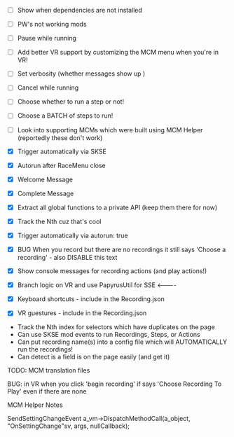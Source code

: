 - [ ] Show when dependencies are not installed
- [ ] PW's not working mods
- [ ] Pause while running
- [ ] Add better VR support by customizing the MCM menu when you're in VR!
- [ ] Set verbosity (whether messages show up )
- [ ] Cancel while running
- [ ] Choose whether to run a step or not!
- [ ] Choose a BATCH of steps to run!
- [ ] Look into supporting MCMs which were built using MCM Helper (reportedly these don't work)

- [x] Trigger automatically via SKSE
- [x] Autorun after RaceMenu close
- [x] Welcome Message
- [x] Complete Message
- [x] Extract all global functions to a private API (keep them there for now)
- [x] Track the Nth cuz that's cool
- [x] Trigger automatically via autorun: true
- [x] BUG When you record but there are no recordings it still says 'Choose a recording' - also DISABLE this text
- [x] Show console messages for recording actions (and play actions!)
- [x] Branch logic on VR and use PapyrusUtil for SSE <----
- [x] Keyboard shortcuts - include in the Recording.json
- [x] VR guestures - include in the Recording.json


- Track the Nth index for selectors which have duplicates on the page
- Can use SKSE mod events to run Recordings, Steps, or Actions
- Can put recording name(s) into a config file which will AUTOMATICALLY run the recordings!
- Can detect is a field is on the page easily (and get it)

TODO: MCM translation files

BUG: in VR when you click 'begin recording' if says 'Choose Recording To Play' even if there are none


MCM Helper Notes

SendSettingChangeEvent
a_vm->DispatchMethodCall(a_object, "OnSettingChange"sv, args, nullCallback);